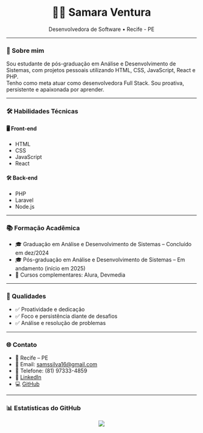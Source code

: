 <h1 align="center">👩‍💻 Samara Ventura</h1>
<p align="center">Desenvolvedora de Software • Recife - PE</p>

---

### 🧠 Sobre mim

Sou estudante de pós-graduação em Análise e Desenvolvimento de Sistemas, com projetos pessoais utilizando HTML, CSS, JavaScript, React e PHP.  
Tenho como meta atuar como desenvolvedora Full Stack. Sou proativa, persistente e apaixonada por aprender.

---

### 🛠️ Habilidades Técnicas

#### 🖥️ Front-end  
- HTML  
- CSS  
- JavaScript  
- React

#### 🛠️ Back-end  
- PHP  
- Laravel  
- Node.js

---

### 📚 Formação Acadêmica

- 🎓 Graduação em Análise e Desenvolvimento de Sistemas – Concluído em dez/2024  
- 🎓 Pós-graduação em Análise e Desenvolvimento de Sistemas – Em andamento (início em 2025)  
- 📘 Cursos complementares: Alura, Devmedia

---

### 🧩 Qualidades

- ✅ Proatividade e dedicação  
- ✅ Foco e persistência diante de desafios  
- ✅ Análise e resolução de problemas

---

### 🌐 Contato

- 📍 Recife – PE  
- 📧 Email: samssilva16@gmail.com  
- 📱 Telefone: (81) 97333-4859  
- 🔗 [LinkedIn](https://linkedin.com/in/samara-silva-544ba616a)  
- 💻 [GitHub](https://github.com/samaraventura)

---

### 📊 Estatísticas do GitHub

<p align="center">
  <img src="https://github-readme-stats.vercel.app/api?username=samaraventura&show_icons=true&theme=tokyonight" />
</p>
